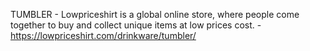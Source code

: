 TUMBLER - Lowpriceshirt is a global online store, where people come together to buy and collect unique items at low prices cost. - https://lowpriceshirt.com/drinkware/tumbler/
